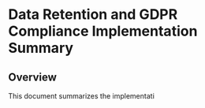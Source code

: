 # Data Retention and GDPR Compliance Implementation Summary

## Overview

This document summarizes the implementati